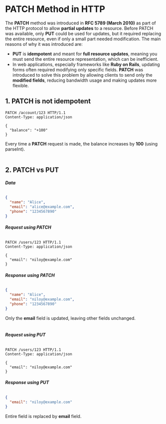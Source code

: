 # PATCH Method in HTTP

The **PATCH** method was introduced in **RFC 5789 (March 2010)** as part of the HTTP protocol to allow **partial updates** to a resource. Before PATCH was available, only **PUT** could be used for updates, but it required replacing the entire resource, even if only a small part needed modification. The main reasons of why it was introduced are: 
- **PUT** is **idempotent** and meant for **full resource updates**, meaning you must send the entire resource representation, which can be inefficient.
- In web applications, especially frameworks like **Ruby on Rails**, updating forms often required modifying only specific fields. **PATCH** was introduced to solve this problem by allowing clients to send only the **modified fields**, reducing bandwidth usage and making updates more flexible.

## **1. PATCH is not idempotent**
```http
PATCH /account/123 HTTP/1.1
Content-Type: application/json

{
  "balance": "+100"
}
```
Every time a **PATCH** request is made, the balance increases by **100** (using parseInt).
<br> <br>
## **2. PATCH vs PUT**
###### **Data**
```json
{
  "name": "Alice",
  "email": "alice@example.com",
  "phone": "1234567890"
}
```
###### **Request using PATCH**
```http
PATCH /users/123 HTTP/1.1
Content-Type: application/json

{
  "email": "niloy@example.com"
}
```
###### **Response using PATCH**
```json
{
  "name": "Alice",
  "email": "niloy@example.com",
  "phone": "1234567890"
}
```
Only the **email** field is updated, leaving other fields unchanged.
<br> <br>
###### **Request using PUT**
```http
PATCH /users/123 HTTP/1.1
Content-Type: application/json

{
  "email": "niloy@example.com"
}
```
###### **Response using PUT**
```json
{
  "email": "niloy@example.com"
}
```
Entire field is replaced by **email** field.
